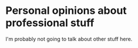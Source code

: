 # Personal opinions about professional stuff

I'm probably not going to talk about other stuff here.
